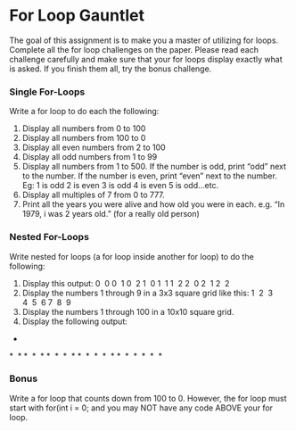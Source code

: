 
 # For Loop Gauntlet
 The goal of this assignment is to make you a master of utilizing for loops. Complete all the for loop challenges on the paper. Please read each challenge carefully and make sure that your for loops display exactly what is asked. If you finish them all, try the bonus challenge.
 ### Single For-Loops
 Write a for loop to do each the following:
 1. Display all numbers from 0 to 100
 2. Display all numbers from 100 to 0
 3. Display all even numbers from 2 to 100
 4. Display all odd numbers from 1 to 99
 5. Display all numbers from 1 to 500. If the number is odd, print “odd” next to the number. If the number is even, print “even” next to the number.
 Eg:
 1 is odd
 2 is even
 3 is odd
 4 is even
 5 is odd...etc.
 6. Display all multiples of 7 from 0 to 777.
 7. Print all the years you were alive and how old you were in each. e.g. “In 1979, i was 2 years old.” (for a really old person)
 ### Nested For-Loops
 Write nested for loops (a for loop inside another for loop) to do the following:

1. Display this output:
 0  0
 0  1
 0  2
 1  0
 1  1
 1  2
 2  0
 2  1
 2  2
 2. Display the numbers 1 through 9 in a 3x3 square grid like this:
 1  2  3
 4  5  6
 7  8  9
 3. Display the numbers 1 through 100 in a 10x10 square grid.
 4. Display the following output:
 *
 *  *
 *  *  *
 *  *  *  *
 *  *  *  *  *
 *  *  *  *  *  *
 ### **Bonus**
 Write a for loop that counts down from 100 to 0. However, the for loop must start with for(int i = 0;  and you may NOT have any code ABOVE your for loop.

